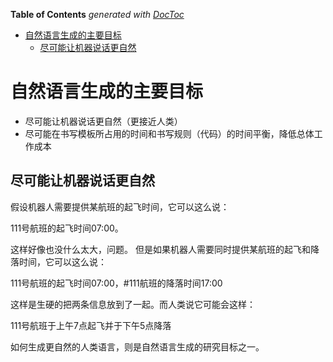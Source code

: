<!-- START doctoc generated TOC please keep comment here to allow auto update -->
<!-- DON'T EDIT THIS SECTION, INSTEAD RE-RUN doctoc TO UPDATE -->
**Table of Contents**  *generated with [DocToc](https://github.com/thlorenz/doctoc)*

- [自然语言生成的主要目标](#%E8%87%AA%E7%84%B6%E8%AF%AD%E8%A8%80%E7%94%9F%E6%88%90%E7%9A%84%E4%B8%BB%E8%A6%81%E7%9B%AE%E6%A0%87)
  - [尽可能让机器说话更自然](#%E5%B0%BD%E5%8F%AF%E8%83%BD%E8%AE%A9%E6%9C%BA%E5%99%A8%E8%AF%B4%E8%AF%9D%E6%9B%B4%E8%87%AA%E7%84%B6)

<!-- END doctoc generated TOC please keep comment here to allow auto update -->



# 自然语言生成的主要目标

- 尽可能让机器说话更自然（更接近人类）
- 尽可能在书写模板所占用的时间和书写规则（代码）的时间平衡，降低总体工作成本

## 尽可能让机器说话更自然

假设机器人需要提供某航班的起飞时间，它可以这么说：

111号航班的起飞时间07:00。

这样好像也没什么太大，问题。
但是如果机器人需要同时提供某航班的起飞和降落时间，它可以这么说：

111号航班的起飞时间07:00，#111航班的降落时间17:00

这样是生硬的把两条信息放到了一起。而人类说它可能会这样：

111号航班于上午7点起飞并于下午5点降落

如何生成更自然的人类语言，则是自然语言生成的研究目标之一。
